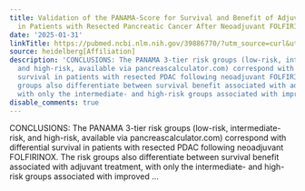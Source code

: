 ```yaml
---
title: Validation of the PANAMA-Score for Survival and Benefit of Adjuvant Therapy
  in Patients with Resected Pancreatic Cancer After Neoadjuvant FOLFIRINOX
date: '2025-01-31'
linkTitle: https://pubmed.ncbi.nlm.nih.gov/39886770/?utm_source=curl&utm_medium=rss&utm_campaign=pubmed-2&utm_content=1FakS-2QOkCT8HsMOQP1bCRQ4YzyumYOmxmF0moLsQ3dFB1E9V&fc=20220326224207&ff=20250201170558&v=2.18.0.post9+e462414
source: heidelberg[Affiliation]
description: 'CONCLUSIONS: The PANAMA 3-tier risk groups (low-risk, intermediate-risk,
  and high-risk, available via pancreascalculator.com) correspond with differential
  survival in patients with resected PDAC following neoadjuvant FOLFIRINOX. The risk
  groups also differentiate between survival benefit associated with adjuvant treatment,
  with only the intermediate- and high-risk groups associated with improved ...'
disable_comments: true
---
```

CONCLUSIONS: The PANAMA 3-tier risk groups (low-risk, intermediate-risk, and high-risk, available via pancreascalculator.com) correspond with differential survival in patients with resected PDAC following neoadjuvant FOLFIRINOX. The risk groups also differentiate between survival benefit associated with adjuvant treatment, with only the intermediate- and high-risk groups associated with improved ...